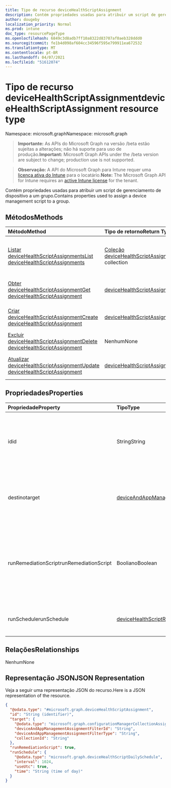 ```yaml
---
title: Tipo de recurso deviceHealthScriptAssignment
description: Contém propriedades usadas para atribuir um script de gerenciamento de dispositivo a um grupo.
author: dougeby
localization_priority: Normal
ms.prod: intune
doc_type: resourcePageType
ms.openlocfilehash: 6849c3d8adb7ff10a8322d83707af0aeb328ddd0
ms.sourcegitcommit: fe1b4d098af604cc34596f595e799911ea672532
ms.translationtype: MT
ms.contentlocale: pt-BR
ms.lasthandoff: 04/07/2021
ms.locfileid: "51612074"
---
```

# <a name="devicehealthscriptassignment-resource-type"></a><span data-ttu-id="fe4d2-103">Tipo de recurso deviceHealthScriptAssignment</span><span class="sxs-lookup"><span data-stu-id="fe4d2-103">deviceHealthScriptAssignment resource type</span></span>

<span data-ttu-id="fe4d2-104">Namespace: microsoft.graph</span><span class="sxs-lookup"><span data-stu-id="fe4d2-104">Namespace: microsoft.graph</span></span>

> <span data-ttu-id="fe4d2-105">**Importante:** As APIs do Microsoft Graph na versão /beta estão sujeitas a alterações; não há suporte para uso de produção.</span><span class="sxs-lookup"><span data-stu-id="fe4d2-105">**Important:** Microsoft Graph APIs under the /beta version are subject to change; production use is not supported.</span></span>

> <span data-ttu-id="fe4d2-106">**Observação:** A API do Microsoft Graph para Intune requer uma [licença ativa do Intune](https://go.microsoft.com/fwlink/?linkid=839381) para o locatário.</span><span class="sxs-lookup"><span data-stu-id="fe4d2-106">**Note:** The Microsoft Graph API for Intune requires an [active Intune license](https://go.microsoft.com/fwlink/?linkid=839381) for the tenant.</span></span>

<span data-ttu-id="fe4d2-107">Contém propriedades usadas para atribuir um script de gerenciamento de dispositivo a um grupo.</span><span class="sxs-lookup"><span data-stu-id="fe4d2-107">Contains properties used to assign a device management script to a group.</span></span>

## <a name="methods"></a><span data-ttu-id="fe4d2-108">Métodos</span><span class="sxs-lookup"><span data-stu-id="fe4d2-108">Methods</span></span>
|<span data-ttu-id="fe4d2-109">Método</span><span class="sxs-lookup"><span data-stu-id="fe4d2-109">Method</span></span>|<span data-ttu-id="fe4d2-110">Tipo de retorno</span><span class="sxs-lookup"><span data-stu-id="fe4d2-110">Return Type</span></span>|<span data-ttu-id="fe4d2-111">Descrição</span><span class="sxs-lookup"><span data-stu-id="fe4d2-111">Description</span></span>|
|:---|:---|:---|
|[<span data-ttu-id="fe4d2-112">Listar deviceHealthScriptAssignments</span><span class="sxs-lookup"><span data-stu-id="fe4d2-112">List deviceHealthScriptAssignments</span></span>](../api/intune-devices-devicehealthscriptassignment-list.md)|<span data-ttu-id="fe4d2-113">[Coleção deviceHealthScriptAssignment](../resources/intune-devices-devicehealthscriptassignment.md)</span><span class="sxs-lookup"><span data-stu-id="fe4d2-113">[deviceHealthScriptAssignment](../resources/intune-devices-devicehealthscriptassignment.md) collection</span></span>|<span data-ttu-id="fe4d2-114">Listar propriedades e relações dos [objetos deviceHealthScriptAssignment.](../resources/intune-devices-devicehealthscriptassignment.md)</span><span class="sxs-lookup"><span data-stu-id="fe4d2-114">List properties and relationships of the [deviceHealthScriptAssignment](../resources/intune-devices-devicehealthscriptassignment.md) objects.</span></span>|
|[<span data-ttu-id="fe4d2-115">Obter deviceHealthScriptAssignment</span><span class="sxs-lookup"><span data-stu-id="fe4d2-115">Get deviceHealthScriptAssignment</span></span>](../api/intune-devices-devicehealthscriptassignment-get.md)|[<span data-ttu-id="fe4d2-116">deviceHealthScriptAssignment</span><span class="sxs-lookup"><span data-stu-id="fe4d2-116">deviceHealthScriptAssignment</span></span>](../resources/intune-devices-devicehealthscriptassignment.md)|<span data-ttu-id="fe4d2-117">Leia propriedades e relações do [objeto deviceHealthScriptAssignment.](../resources/intune-devices-devicehealthscriptassignment.md)</span><span class="sxs-lookup"><span data-stu-id="fe4d2-117">Read properties and relationships of the [deviceHealthScriptAssignment](../resources/intune-devices-devicehealthscriptassignment.md) object.</span></span>|
|[<span data-ttu-id="fe4d2-118">Criar deviceHealthScriptAssignment</span><span class="sxs-lookup"><span data-stu-id="fe4d2-118">Create deviceHealthScriptAssignment</span></span>](../api/intune-devices-devicehealthscriptassignment-create.md)|[<span data-ttu-id="fe4d2-119">deviceHealthScriptAssignment</span><span class="sxs-lookup"><span data-stu-id="fe4d2-119">deviceHealthScriptAssignment</span></span>](../resources/intune-devices-devicehealthscriptassignment.md)|<span data-ttu-id="fe4d2-120">Crie um novo [objeto deviceHealthScriptAssignment.](../resources/intune-devices-devicehealthscriptassignment.md)</span><span class="sxs-lookup"><span data-stu-id="fe4d2-120">Create a new [deviceHealthScriptAssignment](../resources/intune-devices-devicehealthscriptassignment.md) object.</span></span>|
|[<span data-ttu-id="fe4d2-121">Excluir deviceHealthScriptAssignment</span><span class="sxs-lookup"><span data-stu-id="fe4d2-121">Delete deviceHealthScriptAssignment</span></span>](../api/intune-devices-devicehealthscriptassignment-delete.md)|<span data-ttu-id="fe4d2-122">Nenhum</span><span class="sxs-lookup"><span data-stu-id="fe4d2-122">None</span></span>|<span data-ttu-id="fe4d2-123">Exclui um [deviceHealthScriptAssignment](../resources/intune-devices-devicehealthscriptassignment.md).</span><span class="sxs-lookup"><span data-stu-id="fe4d2-123">Deletes a [deviceHealthScriptAssignment](../resources/intune-devices-devicehealthscriptassignment.md).</span></span>|
|[<span data-ttu-id="fe4d2-124">Atualizar deviceHealthScriptAssignment</span><span class="sxs-lookup"><span data-stu-id="fe4d2-124">Update deviceHealthScriptAssignment</span></span>](../api/intune-devices-devicehealthscriptassignment-update.md)|[<span data-ttu-id="fe4d2-125">deviceHealthScriptAssignment</span><span class="sxs-lookup"><span data-stu-id="fe4d2-125">deviceHealthScriptAssignment</span></span>](../resources/intune-devices-devicehealthscriptassignment.md)|<span data-ttu-id="fe4d2-126">Atualize as propriedades de um [objeto deviceHealthScriptAssignment.](../resources/intune-devices-devicehealthscriptassignment.md)</span><span class="sxs-lookup"><span data-stu-id="fe4d2-126">Update the properties of a [deviceHealthScriptAssignment](../resources/intune-devices-devicehealthscriptassignment.md) object.</span></span>|

## <a name="properties"></a><span data-ttu-id="fe4d2-127">Propriedades</span><span class="sxs-lookup"><span data-stu-id="fe4d2-127">Properties</span></span>
|<span data-ttu-id="fe4d2-128">Propriedade</span><span class="sxs-lookup"><span data-stu-id="fe4d2-128">Property</span></span>|<span data-ttu-id="fe4d2-129">Tipo</span><span class="sxs-lookup"><span data-stu-id="fe4d2-129">Type</span></span>|<span data-ttu-id="fe4d2-130">Descrição</span><span class="sxs-lookup"><span data-stu-id="fe4d2-130">Description</span></span>|
|:---|:---|:---|
|<span data-ttu-id="fe4d2-131">id</span><span class="sxs-lookup"><span data-stu-id="fe4d2-131">id</span></span>|<span data-ttu-id="fe4d2-132">String</span><span class="sxs-lookup"><span data-stu-id="fe4d2-132">String</span></span>|<span data-ttu-id="fe4d2-133">Chave da entidade de atribuição de script de saúde do dispositivo.</span><span class="sxs-lookup"><span data-stu-id="fe4d2-133">Key of the device health script assignment entity.</span></span> <span data-ttu-id="fe4d2-134">Essa propriedade é somente leitura.</span><span class="sxs-lookup"><span data-stu-id="fe4d2-134">This property is read-only.</span></span>|
|<span data-ttu-id="fe4d2-135">destino</span><span class="sxs-lookup"><span data-stu-id="fe4d2-135">target</span></span>|[<span data-ttu-id="fe4d2-136">deviceAndAppManagementAssignmentTarget</span><span class="sxs-lookup"><span data-stu-id="fe4d2-136">deviceAndAppManagementAssignmentTarget</span></span>](../resources/intune-devices-deviceandappmanagementassignmenttarget.md)|<span data-ttu-id="fe4d2-137">O grupo do Azure Active Directory para o qual estamos direcionando o script</span><span class="sxs-lookup"><span data-stu-id="fe4d2-137">The Azure Active Directory group we are targeting the script to</span></span>|
|<span data-ttu-id="fe4d2-138">runRemediationScript</span><span class="sxs-lookup"><span data-stu-id="fe4d2-138">runRemediationScript</span></span>|<span data-ttu-id="fe4d2-139">Booliano</span><span class="sxs-lookup"><span data-stu-id="fe4d2-139">Boolean</span></span>|<span data-ttu-id="fe4d2-140">Determinar se queremos executar somente script de detecção ou executar script de detecção e script de correção</span><span class="sxs-lookup"><span data-stu-id="fe4d2-140">Determine whether we want to run detection script only or run both detection script and remediation script</span></span>|
|<span data-ttu-id="fe4d2-141">runSchedule</span><span class="sxs-lookup"><span data-stu-id="fe4d2-141">runSchedule</span></span>|[<span data-ttu-id="fe4d2-142">deviceHealthScriptRunSchedule</span><span class="sxs-lookup"><span data-stu-id="fe4d2-142">deviceHealthScriptRunSchedule</span></span>](../resources/intune-devices-devicehealthscriptrunschedule.md)|<span data-ttu-id="fe4d2-143">Agenda de executar scripts para o grupo de destino</span><span class="sxs-lookup"><span data-stu-id="fe4d2-143">Script run schedule for the target group</span></span>|

## <a name="relationships"></a><span data-ttu-id="fe4d2-144">Relações</span><span class="sxs-lookup"><span data-stu-id="fe4d2-144">Relationships</span></span>
<span data-ttu-id="fe4d2-145">Nenhum</span><span class="sxs-lookup"><span data-stu-id="fe4d2-145">None</span></span>

## <a name="json-representation"></a><span data-ttu-id="fe4d2-146">Representação JSON</span><span class="sxs-lookup"><span data-stu-id="fe4d2-146">JSON Representation</span></span>
<span data-ttu-id="fe4d2-147">Veja a seguir uma representação JSON do recurso.</span><span class="sxs-lookup"><span data-stu-id="fe4d2-147">Here is a JSON representation of the resource.</span></span>
<!-- {
  "blockType": "resource",
  "keyProperty": "id",
  "@odata.type": "microsoft.graph.deviceHealthScriptAssignment"
}
-->
``` json
{
  "@odata.type": "#microsoft.graph.deviceHealthScriptAssignment",
  "id": "String (identifier)",
  "target": {
    "@odata.type": "microsoft.graph.configurationManagerCollectionAssignmentTarget",
    "deviceAndAppManagementAssignmentFilterId": "String",
    "deviceAndAppManagementAssignmentFilterType": "String",
    "collectionId": "String"
  },
  "runRemediationScript": true,
  "runSchedule": {
    "@odata.type": "microsoft.graph.deviceHealthScriptDailySchedule",
    "interval": 1024,
    "useUtc": true,
    "time": "String (time of day)"
  }
}
```





